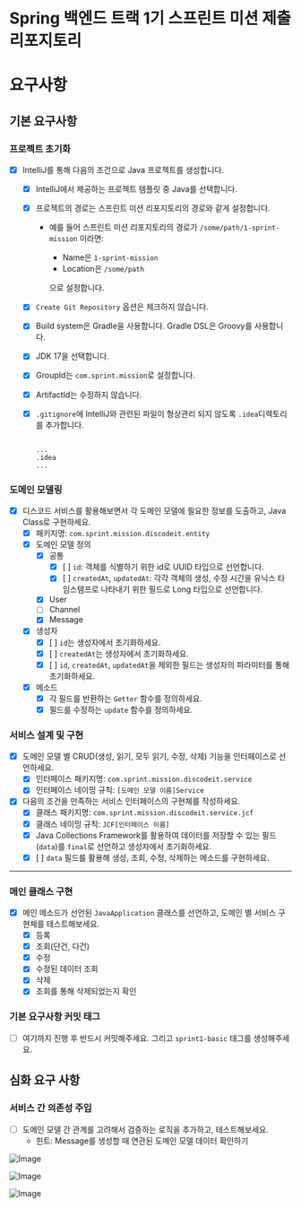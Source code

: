 # Spring 백엔드 트랙 1기 스프린트 미션 제출 리포지토리

# **요구사항**

## **기본 요구사항**

### **프로젝트 초기화**

- [x]  IntelliJ를 통해 다음의 조건으로 Java 프로젝트를 생성합니다.
    - [x]  IntelliJ에서 제공하는 프로젝트 템플릿 중 Java를 선택합니다.
    - [x]  프로젝트의 경로는 스프린트 미션 리포지토리의 경로와 같게 설정합니다.
        - 예를 들어 스프린트 미션 리포지토리의 경로가 `/some/path/1-sprint-mission` 이라면:
            - Name은 `1-sprint-mission`
            - Location은 `/some/path`
            
            으로 설정합니다.
            
    - [x]  `Create Git Repository` 옵션은 체크하지 않습니다.
    - [x]  Build system은 Gradle을 사용합니다. Gradle DSL은 Groovy를 사용합니다.
    - [x]  JDK 17을 선택합니다.
    - [x]  GroupId는 `com.sprint.mission`로 설정합니다.
    - [x]  ArtifactId는 수정하지 않습니다.
    - [x]  `.gitignore`에 IntelliJ와 관련된 파일이 형상관리 되지 않도록 `.idea`디렉토리를 추가합니다.
        
        ```
        
        ...
        .idea
        ...
        
        ```
        

### **도메인 모델링**
- [x]  디스코드 서비스를 활용해보면서 각 도메인 모델에 필요한 정보를 도출하고, Java Class로 구현하세요.
    - [x]  패키지명: `com.sprint.mission.discodeit.entity`
    - [x]  도메인 모델 정의
        - [x]  공통
            - [x]  [ ] `id`: 객체를 식별하기 위한 id로 UUID 타입으로 선언합니다.
            - [x]  [ ] `createdAt`, `updatedAt`: 각각 객체의 생성, 수정 시간을 유닉스 타임스탬프로 나타내기 위한 필드로 Long 타입으로 선언합니다.
        - [x]  User
        - [ ]  Channel
        - [x]  Message
    - [x]  생성자
        - [x]  [ ] `id`는 생성자에서 초기화하세요.
        - [x]  [ ] `createdAt`는 생성자에서 초기화하세요.
        - [x]  [ ] `id`, `createdAt`, `updatedAt`을 제외한 필드는 생성자의 파라미터를 통해 초기화하세요.
    - [x]  메소드
        - [x]  각 필드를 반환하는 `Getter` 함수를 정의하세요.
        - [x]  필드를 수정하는 `update` 함수를 정의하세요.

### **서비스 설계 및 구현**

- [x]  도메인 모델 별 CRUD(생성, 읽기, 모두 읽기, 수정, 삭제) 기능을 인터페이스로 선언하세요.
    - [x]  인터페이스 패키지명: `com.sprint.mission.discodeit.service`
    - [x]  인터페이스 네이밍 규칙: `[도메인 모델 이름]Service`
- [x]  다음의 조건을 만족하는 서비스 인터페이스의 구현체를 작성하세요.
    - [x]  클래스 패키지명: `com.sprint.mission.discodeit.service.jcf`
    - [x]  클래스 네이밍 규칙: `JCF[인터페이스 이름]`
    - [x]  Java Collections Framework를 활용하여 데이터를 저장할 수 있는 필드(`data`)를 `final`로 선언하고 생성자에서 초기화하세요.
    - [x]  [ ] `data` 필드를 활용해 생성, 조회, 수정, 삭제하는 메소드를 구현하세요.

---

### **메인 클래스 구현**

- [x]  메인 메소드가 선언된 `JavaApplication` 클래스를 선언하고, 도메인 별 서비스 구현체를 테스트해보세요.
    - [x]  등록
    - [x]  조회(단건, 다건)
    - [x]  수정
    - [x]  수정된 데이터 조회
    - [x]  삭제
    - [x]  조회를 통해 삭제되었는지 확인

### **기본 요구사항 커밋 태그**

- [ ]  여기까지 진행 후 반드시 커밋해주세요. 그리고 `sprint1-basic` 태그를 생성해주세요.

## **심화 요구 사항**

### **서비스 간 의존성 주입**

- [ ]  도메인 모델 간 관계를 고려해서 검증하는 로직을 추가하고, 테스트해보세요.
    - 힌트: Message를 생성할 때 연관된 도메인 모델 데이터 확인하기
     
![Image](https://github.com/user-attachments/assets/5f8cb14a-37c2-43af-9482-5681ed16d8e9)

![Image](https://github.com/user-attachments/assets/69a660c0-1b1c-405b-8a7c-c1b423d09d9c)

![Image](https://github.com/user-attachments/assets/f62609f1-ddf2-4981-ae93-7315ea006ed1)
